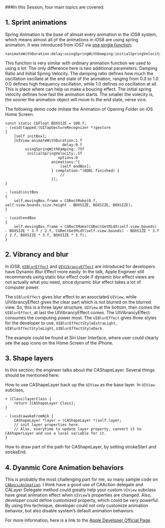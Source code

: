 ###In this Session, four main topics are covered.
## 1. **Sprint animations**
Spring Animation is the base of almost every animation in the iOS8 system, which means almost all of the animations in iOS8 are using spring animation. It was introduced from iOS7 via [one single function](https://developer.apple.com/library/ios/documentation/UIKit/Reference/UIView_Class/index.html#//apple_ref/occ/clm/UIView/animateWithDuration:delay:usingSpringWithDamping:initialSpringVelocity:options:animations:completion:):
```
+animateWithDuration:delay:usingSpringWithDamping:initialSpringVelocity:options:animations:completion:
```

This function is very similar with ordinary animation function we used to using a lot. The only difference here is two additional parameters: Damping Ratio and Initial Spring Velocity. The damping ratio defines how much the oscillation oscillate at the end state of the animation, ranging from 0.0 to 1.0. 0.0 defines high frequency oscillation, while 1.0 defines no oscillation at all. This is place where can help us make a boucing effect. The initial spring velocity defines how fast the animation starts. The smaller the volecity is, the sooner the animation object will move to the end state, verse vice.

The following demo code imitate the Animation of Opening Folder on iOS Home Screen.
```
const static CGFloat BOXSIZE = 100.f;
- (void)tapped:(UITapGestureRecognizer *)gesture
{
    [self initBox];
    [UIView animateWithDuration:1.f
                          delay:0.f
         usingSpringWithDamping:.75f
          initialSpringVelocity:.5f
                        options:0
                     animations:^{
                         [self endBox];
                     } completion:^(BOOL finished) {
                         //
                     }];
}

- (void)initBox
{
    self.movingBox.frame = CGRectMake(0.f, self.view.bounds.size.height - BOXSIZE, BOXSIZE, BOXSIZE);
}

- (void)endBox
{
    self.movingBox.frame = CGRectMake(CGRectGetMidX(self.view.bounds) - BOXSIZE * 3.f / 2.f, CGRectGetMidY(self.view.bounds) - BOXSIZE * 3.f / 2.f, BOXSIZE * 3.f, BOXSIZE * 3.f);
}
```
## 2. **Vibrancy and blur**
In iOS8, [`UIBlurEffect`](https://developer.apple.com/library/prerelease/ios/documentation/UIKit/Reference/UIBlurEffect_Ref/index.html#//apple_ref/occ/cl/UIBlurEffect) and [`UIVibrancyEffect`](https://developer.apple.com/library/prerelease/ios/documentation/UIKit/Reference/UIVibrancyEffect/index.html#//apple_ref/occ/cl/UIVibrancyEffect) are introduced for developers have Dynamic Blur Effect more easily. In the talk, Apple Engineer still recommends using static blur effect code if dynamic blur effect views are not actually what you need, since dynamic blur effect takes a lot of computer power.

The `UIBlurEffect` gives blur effect to an associated `UIView`, while UIVibrancyEffect gives the clear part which is not blurred on the blurred view. So, this is a three layer structure. `UIView` at the bottom, then comes the `UIBlurEffect`, at last the UIVibrancyEffect comes. The UIVibrancyEffect consumes the computing power most. The `UIBlurEffect` gives three styles for the developer to use, `UIBlurEffectStyleExtraLight`, `UIBlurEffectStyleLight`, `UIBlurEffectStyleDark`.

The example could be found at Siri User Interface, where user could clearly see the app icons on the Home Screen of the iPhone.

## 3. **Shape layers**
In this section, the engineer talks about the CAShapeLayer. Several things should be mentioned here:

How to use CAShapeLayer back up the `UIView` as the base layer. In `UIView` subclass,
```
+ (Class)layerClass {
    return [CAShapeLayer Class];
}

- (void)awakeFromNib {
    CAShapeLayer *layer = (CAShapeLayer *)self.layer;
    // init layer properties here.
    // Also, everytime to update layer property, convert it to CAShaperLayer and use a local variable for it.
}
```
How to draw part of the path for CAShapeLayer, by setting strokeStart and strokeEnd.
## 4. **Dyanmic Core Animation behaviors**
This is probably the most challenging part for me, so many sample code on [`CABasicAnimation`](https://developer.apple.com/library/ios/documentation/GraphicsImaging/Reference/CABasicAnimation_class/index.html). I think have a good use of CAAction delegate and CALayer Delegate method could greatly help your custom `UIView` subclass have great animation effect when `UIView`’s properties are changed. Also, developer could define customized property, which could be very powerful. By using this technique, developer could not only customize animation behavior, but also disable system’s default animation behaviors.

For more information, here is a link to the [Apple Developer Official Page](https://developer.apple.com/library/ios/documentation/Cocoa/Conceptual/CoreAnimation_guide/ReactingtoLayerChanges/ReactingtoLayerChanges.html).
